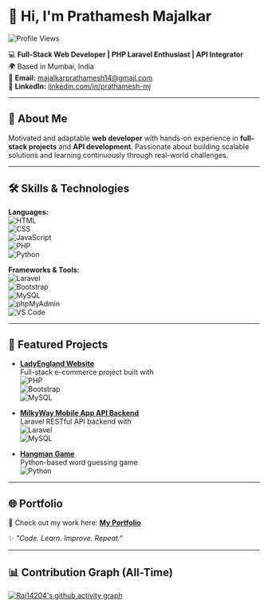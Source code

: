 # 👋 Hi, I'm Prathamesh Majalkar  

![Profile Views](https://komarev.com/ghpvc/?username=Raj14204&color=blue&style=flat-square)

💻 **Full-Stack Web Developer | PHP Laravel Enthusiast | API Integrator**  
🌍 Based in Mumbai, India  
📧 **Email:** majalkarprathamesh14@gmail.com  
🔗 **LinkedIn:** [linkedin.com/in/prathamesh-mj](https://linkedin.com/in/prathamesh-mj)  

---

## 🚀 About Me
Motivated and adaptable **web developer** with hands-on experience in **full-stack projects** and **API development**. Passionate about building scalable solutions and learning continuously through real-world challenges.  

---

## 🛠 Skills & Technologies  
**Languages:**  
![HTML](https://img.shields.io/badge/HTML5-E34F26?style=for-the-badge&logo=html5&logoColor=white)  
![CSS](https://img.shields.io/badge/CSS3-1572B6?style=for-the-badge&logo=css3&logoColor=white)  
![JavaScript](https://img.shields.io/badge/JavaScript-F7DF1E?style=for-the-badge&logo=javascript&logoColor=black)  
![PHP](https://img.shields.io/badge/PHP-777BB4?style=for-the-badge&logo=php&logoColor=white)  
![Python](https://img.shields.io/badge/Python-3776AB?style=for-the-badge&logo=python&logoColor=white)  

**Frameworks & Tools:**  
![Laravel](https://img.shields.io/badge/Laravel-FF2D20?style=for-the-badge&logo=laravel&logoColor=white)  
![Bootstrap](https://img.shields.io/badge/Bootstrap-563D7C?style=for-the-badge&logo=bootstrap&logoColor=white)  
![MySQL](https://img.shields.io/badge/MySQL-005C84?style=for-the-badge&logo=mysql&logoColor=white)  
![phpMyAdmin](https://img.shields.io/badge/phpMyAdmin-6C78AF?style=for-the-badge&logo=phpmyadmin&logoColor=white)  
![VS Code](https://img.shields.io/badge/VS%20Code-007ACC?style=for-the-badge&logo=visualstudiocode&logoColor=white)  

---

## 📂 Featured Projects  

- **[LadyEngland Website](#)**  
  Full-stack e-commerce project built with  
  ![PHP](https://img.shields.io/badge/PHP-777BB4?style=flat&logo=php&logoColor=white)  
  ![Bootstrap](https://img.shields.io/badge/Bootstrap-563D7C?style=flat&logo=bootstrap&logoColor=white)  
  ![MySQL](https://img.shields.io/badge/MySQL-005C84?style=flat&logo=mysql&logoColor=white)  

- **[MilkyWay Mobile App API Backend](#)**  
  Laravel RESTful API backend with  
  ![Laravel](https://img.shields.io/badge/Laravel-FF2D20?style=flat&logo=laravel&logoColor=white)  
  ![MySQL](https://img.shields.io/badge/MySQL-005C84?style=flat&logo=mysql&logoColor=white)  

- **[Hangman Game](#)**  
  Python-based word guessing game  
  ![Python](https://img.shields.io/badge/Python-3776AB?style=flat&logo=python&logoColor=white)
---

## 🌐 Portfolio  
🚀 Check out my work here: [**My Portfolio**](https://raj14204.github.io/Portfolio/)  



✨ _"Code. Learn. Improve. Repeat."_  

---

## 📊 Contribution Graph (All-Time)
[![Raj14204's github activity graph](https://github-readme-activity-graph.vercel.app/graph?username=Raj14204&bg_color=0f2d3d&color=1cadfb&line=1cadfb&point=1cadfb&area=true&hide_border=true)](https://github.com/ashutosh00710/github-readme-activity-graph)

